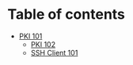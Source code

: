 # Table of contents

* [PKI 101](README.md)
  * [PKI 102](pki-101/pki-102.md)
  * [SSH Client 101](pki-101/ssh-client-101.md)
